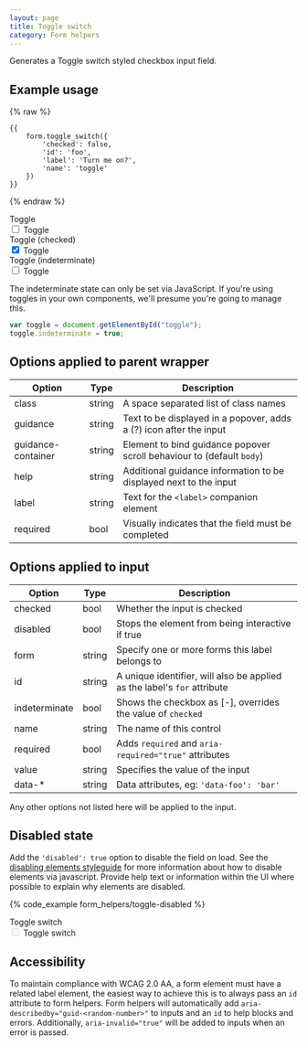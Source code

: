```yaml
---
layout: page
title: Toggle switch
category: Form helpers
---
```


Generates a Toggle switch styled checkbox input field.

## Example usage

{% raw %}
```twig
{{
    form.toggle_switch({
        'checked': false,
        'id': 'foo',
        'label': 'Turn me on?',
        'name': 'toggle'
    })
}}
```
{% endraw %}

<div class="pulsar-example form">
    <div class="form__group">
        <label for="toggle1" class="control__label">Toggle</label>
        <div class="controls">
            <input label="Toggle" id="toggle1" type="checkbox" class="form__control toggle-switch" name="toggle1">
            <label for="toggle1" class="control__label toggle-switch-label">
                <span class="hide">Toggle</span>
            </label>
        </div>
    </div>
    <div class="form__group">
        <label for="toggle2" class="control__label">Toggle (checked)</label>
        <div class="controls">
            <input label="Toggle" id="toggle2" type="checkbox" class="form__control toggle-switch" name="toggle2" checked="checked">
            <label for="toggle2" class="control__label toggle-switch-label">
                <span class="hide">Toggle</span>
            </label>
        </div>
    </div>
    <div class="form__group">
        <label for="toggle3" class="control__label">Toggle (indeterminate)</label>
        <div class="controls">
            <input label="Toggle" id="toggle3" type="checkbox" class="form__control toggle-switch" name="toggle3">
            <label for="toggle3" class="control__label toggle-switch-label">
                <span class="hide">Toggle</span>
            </label>
        </div>
    </div>
</div>
<script type="text/javascript">
    var toggle = document.getElementById("toggle3");
    toggle.indeterminate = true;
</script>

The indeterminate state can only be set via JavaScript. If you're using toggles in your own components, we'll presume you're going to manage this.

```javascript
var toggle = document.getElementById("toggle");
toggle.indeterminate = true;
```

## Options applied to parent wrapper

Option        | Type   | Description
------------- | ------ | -------------------------------------------------------
class         | string | A space separated list of class names
guidance      | string | Text to be displayed in a popover, adds a (?) icon after the input
guidance-container | string | Element to bind guidance popover scroll behaviour to (default `body`)
help          | string | Additional guidance information to be displayed next to the input
label         | string | Text for the `<label>` companion element
required      | bool   | Visually indicates that the field must be completed

## Options applied to input

Option        | Type   | Description
------------- | ------ | -------------------------------------------------------
checked       | bool   | Whether the input is checked
disabled      | bool   | Stops the element from being interactive if true
form          | string | Specify one or more forms this label belongs to
id            | string | A unique identifier, will also be applied as the label's `for` attribute
indeterminate | bool   | Shows the checkbox as [-], overrides the value of `checked`
name          | string | The name of this control
required      | bool   | Adds `required` and `aria-required="true"` attributes
value         | string | Specifies the value of the input
data-*        | string | Data attributes, eg: `'data-foo': 'bar'`

Any other options not listed here will be applied to the input.

## Disabled state

Add the `'disabled': true` option to disable the field on load. See the [disabling elements styleguide](styleguides/disabling_elements/) for more information about how to disable elements via javascript. Provide help text or information within the UI where possible to explain why elements are disabled.

{% code_example form_helpers/toggle-disabled %}

<div class="pulsar-example form">
    <div class="form__group form__group--toggle">
    <label class="control__label">Toggle switch</label>
    <div class="controls">
        <input id="foo" name="bar" disabled type="checkbox" class="form__control toggle-switch is-disabled">
        <label for="foo" class="control__label toggle-switch-label">
            <span class="hide">Toggle switch</span>
        </label>
    </div>
</div>

</div>

## Accessibility

To maintain compliance with WCAG 2.0 AA, a form element must have a related label element, the easiest way to achieve this is to always pass an `id` attribute to form helpers. Form helpers will automatically add `aria-describedby="guid-<random-number>"` to inputs and an `id` to help blocks and errors. Additionally, `aria-invalid="true"` will be added to inputs when an error is passed.
